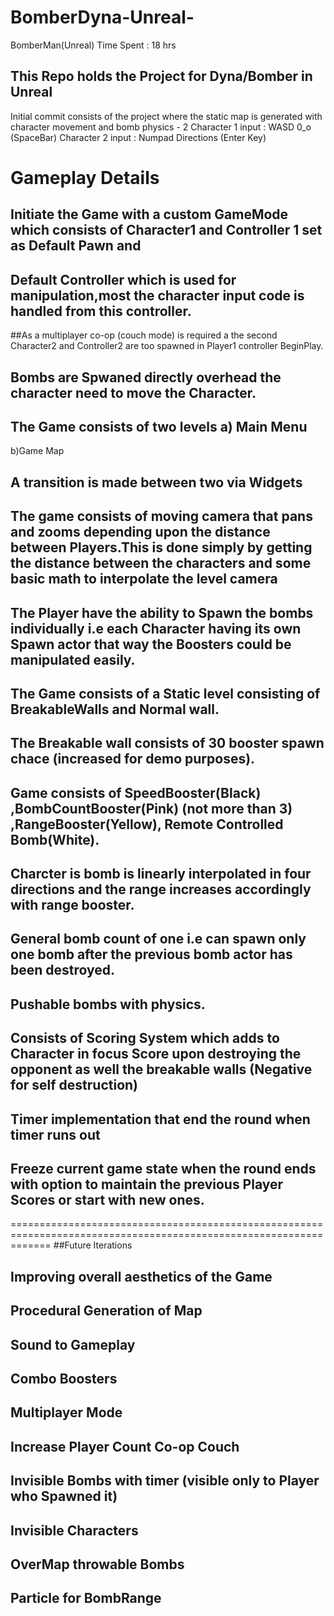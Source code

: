 # BomberDyna-Unreal-
BomberMan(Unreal)
Time Spent : 18 hrs

## This Repo holds the Project for Dyna/Bomber in Unreal
Initial commit consists of the project where the static map is generated 
with character movement and bomb physics - 2
Character 1 input : WASD 0_o (SpaceBar)
Character 2 input : Numpad Directions (Enter Key)

Gameplay Details
========================================================================================================================
## Initiate the Game with a custom GameMode which consists of Character1 and Controller 1 set as Default Pawn and  
## Default Controller which is used for manipulation,most the character input code is handled from this controller.
##As a multiplayer co-op (couch mode) is required a the second Character2 and Controller2 are too spawned in Player1 controller  BeginPlay.
## Bombs are Spwaned directly overhead the character need to move the Character.
## The Game consists of two levels a) Main Menu 
b)Game Map
## A transition is made between two via Widgets
## The game consists of moving camera that pans and zooms depending upon the distance between Players.This is done simply by getting the distance between the characters and some basic math to interpolate the level camera
## The Player have the ability to Spawn the bombs individually i.e each Character having its own Spawn actor that way the Boosters could be manipulated easily.
## The Game consists of a Static level consisting of BreakableWalls and Normal wall.
## The Breakable wall consists of 30 booster spawn chace (increased for demo purposes).
## Game consists of SpeedBooster(Black) ,BombCountBooster(Pink) (not more than 3) ,RangeBooster(Yellow), Remote Controlled Bomb(White).
## Charcter is bomb is linearly interpolated in four directions and the range increases accordingly with range booster.
## General bomb count of one i.e can spawn only one bomb after the previous bomb actor has been destroyed.
## Pushable bombs with physics.
## Consists of Scoring System which adds to Character in focus Score upon destroying the opponent as well the breakable walls (Negative for self destruction)
## Timer implementation that end the round when timer runs out
## Freeze current game state when the round ends with option to maintain the previous Player Scores or start with new ones.
===================================================================================================================
##Future Iterations
## Improving overall aesthetics of the Game
## Procedural Generation of Map
## Sound to Gameplay
## Combo Boosters
## Multiplayer Mode 
## Increase Player Count Co-op Couch
## Invisible Bombs with timer (visible only to Player who Spawned it)
## Invisible Characters
## OverMap throwable Bombs
## Particle for BombRange




 
